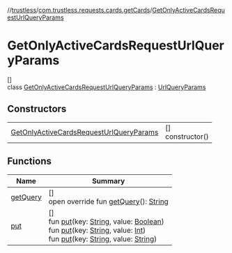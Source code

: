 //[trustless](../../../index.md)/[com.trustless.requests.cards.getCards](../index.md)/[GetOnlyActiveCardsRequestUrlQueryParams](index.md)

# GetOnlyActiveCardsRequestUrlQueryParams

[]\
class [GetOnlyActiveCardsRequestUrlQueryParams](index.md) : [UrlQueryParams](../../com.trustless.queryParams/-url-query-params/index.md)

## Constructors

| | |
|---|---|
| [GetOnlyActiveCardsRequestUrlQueryParams](-get-only-active-cards-request-url-query-params.md) | []<br>constructor() |

## Functions

| Name | Summary |
|---|---|
| [getQuery](../../com.trustless.queryParams/-url-query-params/get-query.md) | []<br>open override fun [getQuery](../../com.trustless.queryParams/-url-query-params/get-query.md)(): [String](https://kotlinlang.org/api/latest/jvm/stdlib/kotlin/-string/index.html) |
| [put](../../com.trustless.queryParams/-url-query-params/put.md) | []<br>fun [put](../../com.trustless.queryParams/-url-query-params/put.md)(key: [String](https://kotlinlang.org/api/latest/jvm/stdlib/kotlin/-string/index.html), value: [Boolean](https://kotlinlang.org/api/latest/jvm/stdlib/kotlin/-boolean/index.html))<br>fun [put](../../com.trustless.queryParams/-url-query-params/put.md)(key: [String](https://kotlinlang.org/api/latest/jvm/stdlib/kotlin/-string/index.html), value: [Int](https://kotlinlang.org/api/latest/jvm/stdlib/kotlin/-int/index.html))<br>fun [put](../../com.trustless.queryParams/-url-query-params/put.md)(key: [String](https://kotlinlang.org/api/latest/jvm/stdlib/kotlin/-string/index.html), value: [String](https://kotlinlang.org/api/latest/jvm/stdlib/kotlin/-string/index.html)) |

